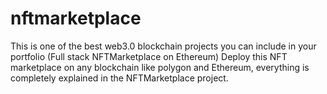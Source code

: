 # nftmarketplace
This is one of the best web3.0 blockchain projects you can include in your portfolio (Full stack NFTMarketplace on Ethereum)  Deploy this NFT marketplace on any blockchain like polygon and Ethereum, everything is completely explained in the NFTMarketplace project.
